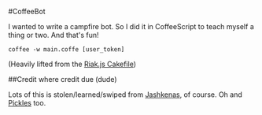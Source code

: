 #CoffeeBot

I wanted to write a campfire bot.  So I did it in CoffeeScript to teach myself a thing or two.  And that's fun!


<!-- ## main.coffee

	coffee -w main.coffe [user_token]

 --><!-- Install fugue and express via NPM:

	npm install fugue
	npm install express
 -->
##Running

<!-- coffee server.coffee -->

	coffee -w main.coffe [user_token]	

<!-- Or continuous-integration-styles:
	
	cake dev
 -->	
(Heavily lifted from the [Riak.js Cakefile](https://github.com/frank06/riak-js/blob/master/Cakefile))

##Credit where credit due (dude)

Lots of this is stolen/learned/swiped from [Jashkenas](https://github.com/jashkenas/coffee-script-tmbundle), of course.  Oh and [Pickles](https://github.com/tombell/pickles/tree/master/src) too.